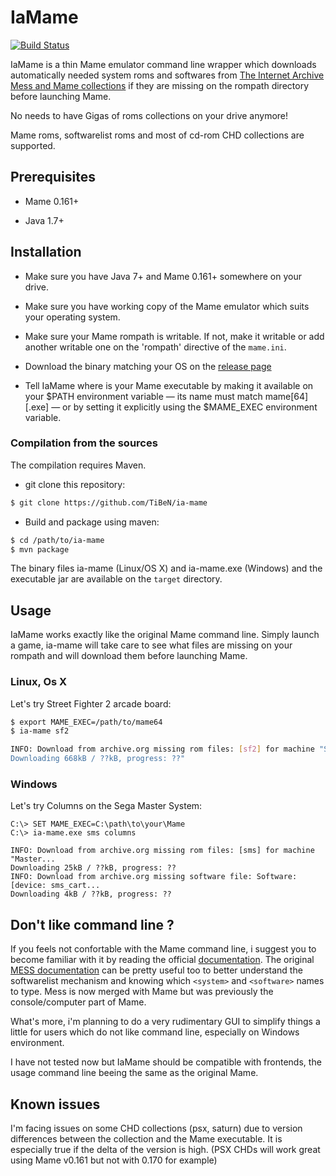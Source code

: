 IaMame
======

[![Build
Status](https://travis-ci.org/TiBeN/ia-mame.svg?branch=master)](https://travis-ci.org/TiBeN/ia-mame)

IaMame is a thin Mame emulator command line wrapper which downloads 
automatically needed system roms and softwares from [The Internet 
Archive Mess and Mame collections](https://archive.org/details/messmame) 
if they are missing on the rompath directory before launching Mame.

No needs to have Gigas of roms collections on your drive anymore!

Mame roms, softwarelist roms and most of cd-rom CHD collections are
supported.

Prerequisites
-------------

- Mame 0.161+

- Java 1.7+

Installation
------------

- Make sure you have Java 7+ and Mame 0.161+ somewhere on your drive.

- Make sure you have working copy of the Mame emulator which suits your 
  operating system.

- Make sure your Mame rompath is writable. If not, make it writable or 
  add another writable one on the 'rompath' directive of the `mame.ini`.

- Download the binary matching your OS on the 
  [release page](https://github.com/TiBeN/ia-mame/releases/latest)

- Tell IaMame where is your Mame executable by making it available on your 
  $PATH environment variable — its name must match mame[64][.exe] — or by 
  setting it explicitly using the $MAME_EXEC environment variable.
 
### Compilation from the sources

The compilation requires Maven.

- git clone this repository:

```bash
$ git clone https://github.com/TiBeN/ia-mame
```

- Build and package using maven:

```bash
$ cd /path/to/ia-mame
$ mvn package
```

The binary files ia-mame (Linux/OS X) and ia-mame.exe (Windows) and the
executable jar are available on the `target` directory.

Usage
-----

IaMame works exactly like the original Mame command line. Simply launch a
game, ia-mame will take care to see what files are missing on your rompath
and will download them before launching Mame.

### Linux, Os X

Let's try Street Fighter 2 arcade board:

```bash
$ export MAME_EXEC=/path/to/mame64
$ ia-mame sf2

INFO: Download from archive.org missing rom files: [sf2] for machine "Stree...
Downloading 668kB / ??kB, progress: ??"
```

### Windows 

Let's try Columns on the Sega Master System:

```batch
C:\> SET MAME_EXEC=C:\path\to\your\Mame
C:\> ia-mame.exe sms columns

INFO: Download from archive.org missing rom files: [sms] for machine "Master...
Downloading 25kB / ??kB, progress: ??
INFO: Download from archive.org missing software file: Software: [device: sms_cart...
Downloading 4kB / ??kB, progress: ??
```

Don't like command line ?
-------------------------

If you feels not confortable with the Mame command line, i suggest you to
become familiar with it by reading the official 
[documentation](http://docs.mamedev.org/). The original [MESS
documentation](http://www.mess.org/mess/howto) can be pretty useful too to 
better understand the softwarelist mechanism and knowing which `<system>` 
and `<software>` names to type. Mess is now merged with Mame but was 
previously the console/computer part of Mame. 

What's more, i'm planning to do a very rudimentary GUI to simplify things a
little for users which do not like command line, especially on Windows
environment.

I have not tested now but IaMame should be compatible with frontends, the
usage command line beeing the same as the original Mame.

Known issues
------------

I'm facing issues on some CHD collections (psx, saturn) due to version 
differences between the collection and the Mame executable. 
It is especially true if the delta of the version is high.
(PSX CHDs will work great using Mame v0.161 but not with 0.170 for example)
